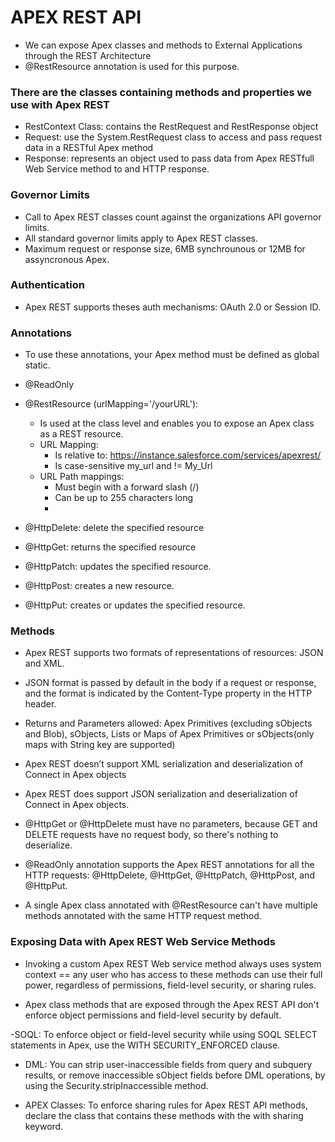 # APEX REST API

- We can expose Apex classes and methods to External Applications through the REST Architecture 
- @RestResource annotation is used for this purpose.

### There are the classes containing methods and properties we use with Apex REST

- RestContext Class: contains the RestRequest and RestResponse object
- Request: use the System.RestRequest class to access and pass request data in a RESTful Apex method
- Response: represents an object used to pass data from Apex RESTfull Web Service method to and HTTP response.

### Governor Limits

- Call to Apex REST classes count against the organizations API governor limits. 
- All standard governor limits apply to Apex REST classes.
- Maximum request or response size, 6MB synchrounous or 12MB for assyncronous Apex.

### Authentication

- Apex REST supports theses auth mechanisms: OAuth 2.0 or Session ID.

### Annotations
- To use these annotations, your Apex method must be defined as global static.

- @ReadOnly
- @RestResource (urlMapping='/yourURL'):  
    - Is used at the class level and enables you to expose an Apex class as a REST resource.
    - URL Mapping:
        - Is relative to: https://instance.salesforce.com/services/apexrest/
        - Is case-sensitive my_url and != My_Url
    - URL Path mappings:
        - Must begin with a forward slash (/)
        - Can be up to 255 characters long
        - 
- @HttpDelete: delete the specified resource
- @HttpGet: returns the specified resource
- @HttpPatch: updates the specified resource.
- @HttpPost: creates a new resource.
- @HttpPut: creates or updates the specified resource.

### Methods

- Apex REST supports two formats of representations of resources: JSON and XML.

- JSON format is passed by default in the body if a request or response, and the format is indicated by the Content-Type property in the HTTP header.

- Returns and Parameters allowed: Apex Primitives (excluding sObjects and Blob), sObjects, Lists or Maps of Apex Primitives or sObjects(only maps with String key are supported)

- Apex REST doesn’t support XML serialization and deserialization of Connect in Apex objects

- Apex REST does support JSON serialization and deserialization of Connect in Apex objects.

- @HttpGet or @HttpDelete must have no parameters, because GET and DELETE requests have no request body, so there's nothing to deserialize.

-  @ReadOnly annotation supports the Apex REST annotations for all the HTTP requests: @HttpDelete, @HttpGet, @HttpPatch, @HttpPost, and @HttpPut.

- A single Apex class annotated with @RestResource can't have multiple methods annotated with the same HTTP request method.

### Exposing Data with Apex REST Web Service Methods

- Invoking a custom Apex REST Web service method always uses system context ==  any user who has access to these methods can use their full power, regardless of permissions, field-level security, or sharing rules.

- Apex class methods that are exposed through the Apex REST API don't enforce object permissions and field-level security by default.

-SOQL: To enforce object or field-level security while using SOQL SELECT statements in Apex, use the WITH SECURITY_ENFORCED clause.

- DML: You can strip user-inaccessible fields from query and subquery results, or remove inaccessible sObject fields before DML operations, by using the Security.stripInaccessible method. 

- APEX Classes: To enforce sharing rules for Apex REST API methods, declare the class that contains these methods with the with sharing keyword.